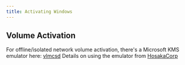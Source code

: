 ```yaml
---
title: Activating Windows
---
```


## Volume Activation ##

For offline/isolated network volume activation, there's a Microsoft KMS
emulator here: [vlmcsd](https://github.com/Wind4/vlmcsd)  Details on using the
emulator from
[HosakaCorp](https://hosakacorp.net/n/84395d60b7185f8f50d6fb108bec09769459d1b5/)
